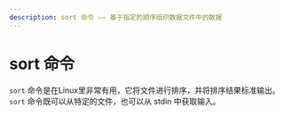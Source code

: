 ```yaml
---
description: sort 命令 —— 基于指定的顺序组织数据文件中的数据 
---
```


# sort 命令

`sort` 命令是在Linux里非常有用，它将文件进行排序，并将排序结果标准输出。`sort` 命令既可以从特定的文件，也可以从 stdin 中获取输入。